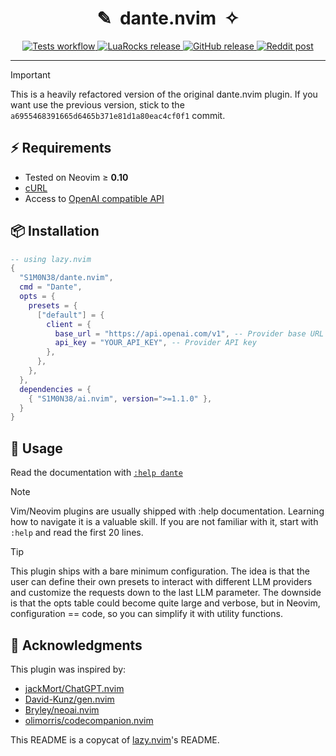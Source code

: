 <h1 align="center">✎&nbsp;&nbsp;dante.nvim&nbsp;&nbsp;✧</h1>

<p align="center">
  <a href="https://github.com/S1M0N38/dante.nvim/actions/workflows/tests.yml">
    <img alt="Tests workflow" src="https://img.shields.io/github/actions/workflow/status/S1M0N38/dante.nvim/tests.yml?style=for-the-badge&label=Tests"/>
  </a>
  <a href="https://luarocks.org/modules/S1M0N38/dante.nvim">
    <img alt="LuaRocks release" src="https://img.shields.io/luarocks/v/S1M0N38/dante.nvim?style=for-the-badge&color=5d2fbf"/>
  </a>
  <a href="https://github.com/S1M0N38/dante.nvim/releases">
    <img alt="GitHub release" src="https://img.shields.io/github/v/release/S1M0N38/dante.nvim?style=for-the-badge&label=GitHub"/>
  </a>
  <a href="https://www.reddit.com/r/neovim/comments/182p87j/dantenvim_a_simple_ai_writing_assistant/">
    <img alt="Reddit post" src="https://img.shields.io/badge/post-reddit?style=for-the-badge&label=Reddit&color=FF5700"/>
  </a>
</p>

______________________________________________________________________

> [!IMPORTANT]
> This is a heavily refactored version of the original dante.nvim plugin. If you want
> use the previous version, stick to the `a6955468391665d6465b371e81d1a80eac4cf0f1` commit.

## ⚡️ Requirements

- Tested on Neovim ≥ **0.10**
- [cURL](https://curl.se/)
- Access to [OpenAI compatible API](https://github.com/S1M0N38/ai.nvim?tab=readme-ov-file#-llm-providers)

## 📦 Installation

```lua
-- using lazy.nvim
{
  "S1M0N38/dante.nvim",
  cmd = "Dante",
  opts = {
    presets = {
      ["default"] = {
        client = {
          base_url = "https://api.openai.com/v1", -- Provider base URL
          api_key = "YOUR_API_KEY", -- Provider API key
        },
      },
    },
  },
  dependencies = {
    { "S1M0N38/ai.nvim", version=">=1.1.0" },
  }
}
```

## 🚀 Usage

Read the documentation with [`:help dante`](https://github.com/S1M0N38/dante.nvim/blob/main/doc/dante.txt)

> [!NOTE]
> Vim/Neovim plugins are usually shipped with :help documentation. Learning how
> to navigate it is a valuable skill. If you are not familiar with it,
> start with `:help` and read the first 20 lines.

> [!TIP]
> This plugin ships with a bare minimum configuration. The idea is that the
> user can define their own presets to interact with different LLM providers
> and customize the requests down to the last LLM parameter. The downside is
> that the opts table could become quite large and verbose, but in Neovim,
> configuration == code, so you can simplify it with utility functions.

## 🙏 Acknowledgments

This plugin was inspired by:

- [jackMort/ChatGPT.nvim](https://github.com/jackMort/ChatGPT.nvim)
- [David-Kunz/gen.nvim](https://github.com/David-Kunz/gen.nvim)
- [Bryley/neoai.nvim](https://github.com/Bryley/neoai.nvim)
- [olimorris/codecompanion.nvim](https://github.com/olimorris/codecompanion.nvim)

This README is a copycat of [lazy.nvim](https://github.com/folke/lazy.nvim)'s README.
